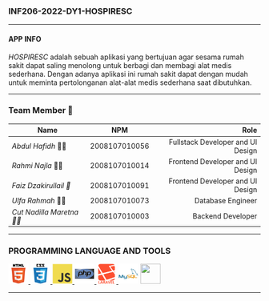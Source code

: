 ### INF206-2022-DY1-HOSPIRESC
<hr>

<h4> APP INFO </h4>
<p><em>HOSPIRESC</em> adalah sebuah aplikasi yang bertujuan agar sesama rumah sakit dapat saling menolong untuk berbagi dan membagi alat medis sederhana. Dengan adanya aplikasi ini
rumah sakit dapat dengan mudah untuk meminta pertolonganan alat-alat medis sederhana saat dibutuhkan.</p>
<hr>

  
### Team Member 🥇
  
  | Name        | NPM           | Role |
| ------------- |:-------------:| -----:|
| <em>Abdul Hafidh</em> 👨‍🚀      | 2008107010056 | Fullstack Developer and UI Design |
| <em>Rahmi Najla</em> 💁‍♀️| 2008107010014      |   Frontend Developer and UI Design |
| <em>Faiz Dzakirullail 👨 </em>      | 2008107010091      |  Frontend Developer and UI Design |
| <em> Ulfa Rahmah </em>  🏄‍♀️  |  2008107010073       |  Database Engineer     |
| <em> Cut Nadilla Maretna 👩‍🔧  </em>         |   2008107010003          |  Backend Developer         |
<hr>

### PROGRAMMING LANGUAGE AND TOOLS
<p align="left"><a href="https://www.w3.org/html/" target="_blank"> <img src="https://raw.githubusercontent.com/devicons/devicon/master/icons/html5/html5-original-wordmark.svg" alt="html5" width="40" height="40"/> </a> <a href="https://www.w3schools.com/css/" target="_blank"> <img src="https://raw.githubusercontent.com/devicons/devicon/master/icons/css3/css3-original-wordmark.svg" alt="css3" width="40" height="40"/> </a> 
<a href="https://developer.mozilla.org/en-US/docs/Web/JavaScript" target="_blank"> <img src="https://raw.githubusercontent.com/devicons/devicon/master/icons/javascript/javascript-original.svg" alt="javascript" width="40" height="40"/> <a href="https://www.php.net" target="_blank"> <img src="https://raw.githubusercontent.com/devicons/devicon/master/icons/php/php-original.svg" alt="php" width="40" height="40"/> </a> <a href="https://laravel.com/" target="_blank"> <img src="https://raw.githubusercontent.com/devicons/devicon/master/icons/laravel/laravel-plain-wordmark.svg" alt="laravel" width="40" height="40"/> </a> <img src="https://raw.githubusercontent.com/devicons/devicon/master/icons/mysql/mysql-original-wordmark.svg" alt="mysql" width="40" height="40"/> <img src="https://icons.getbootstrap.com/assets/img/icons-hero.png" width="40", height="40">
 <hr>
